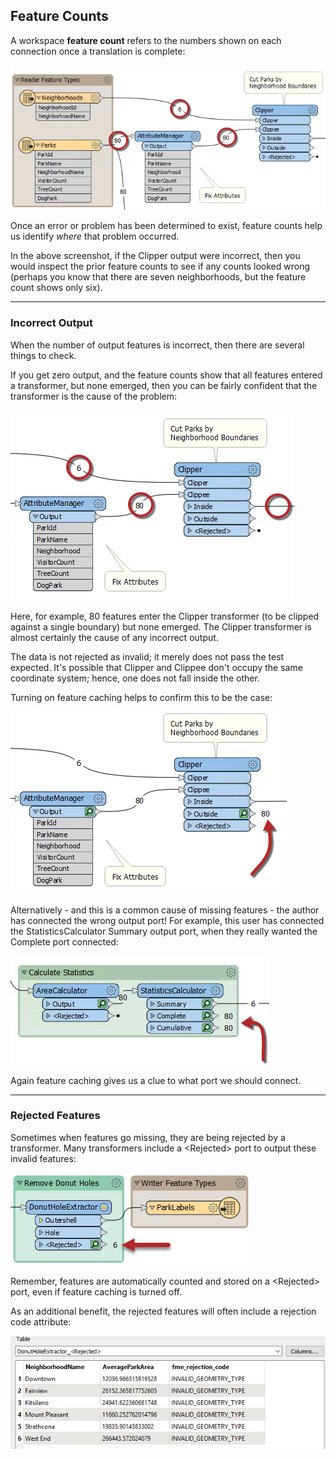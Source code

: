 ## Feature Counts ##
A workspace **feature count** refers to the numbers shown on each connection once a translation is complete:

![](./Images/Img5.003.FeatureCounts.png)

Once an error or problem has been determined to exist, feature counts help us identify *where* that problem occurred.

In the above screenshot, if the Clipper output were incorrect, then you would inspect the prior feature counts to see if any counts looked wrong (perhaps you know that there are seven neighborhoods, but the feature count shows only six).

---

### Incorrect Output ###

When the number of output features is incorrect, then there are several things to check.

If you get zero output, and the feature counts show that all features entered a transformer, but none emerged, then you can be fairly confident that the transformer is the cause of the problem:

![](./Images/Img5.004.FeatureCountNoFeatures.png)

Here, for example, 80 features enter the Clipper transformer (to be clipped against a single boundary) but none emerged. The Clipper transformer is almost certainly the cause of any incorrect output.

The data is not rejected as invalid; it merely does not pass the test expected. It's possible that Clipper and Clippee don't occupy the same coordinate system; hence, one does not fall inside the other.

Turning on feature caching helps to confirm this to be the case:

![](./Images/Img5.005.FeatureCountNoFeaturesCached.png)

Alternatively - and this is a common cause of missing features - the author has connected the wrong output port! For example, this user has connected the StatisticsCalculator Summary output port, when they really wanted the Complete port connected:

![](./Images/Img5.006.MissingFeaturesStatsCalc.png)

Again feature caching gives us a clue to what port we should connect.

---

### Rejected Features ###

Sometimes when features go missing, they are being rejected by a transformer. Many transformers include a &lt;Rejected&gt; port to output these invalid features:

![](./Images/Img5.007.RejectedPort.png)

Remember, features are automatically counted and stored on a &lt;Rejected&gt; port, even if feature caching is turned off.

As an additional benefit, the rejected features will often include a rejection code attribute:

![](./Images/Img5.008.RejectedCause.png)
